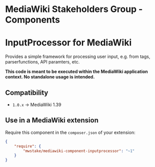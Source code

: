 # MediaWiki Stakeholders Group - Components
# InputProcessor for MediaWiki

Provides a simple framework for processing user input, e.g. from tags, parserfunctions, API paramters, etc.

**This code is meant to be executed within the MediaWiki application context. No standalone usage is intended.**

## Compatibility
- `1.0.x` -> MediaWiki 1.39

## Use in a MediaWiki extension

Require this component in the `composer.json` of your extension:

```json
{
	"require": {
		"mwstake/mediawiki-component-inputprocessor": "~1"
	}
}
```